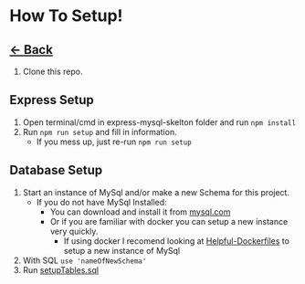 # How To Setup!

## [<- Back](../README.md)

1. Clone this repo.

## Express Setup
1. Open terminal/cmd in express-mysql-skelton folder and run `npm install`
2. Run `npm run setup` and fill in information.
    - If you mess up, just re-run `npm run setup`

## Database Setup
1. Start an instance of MySql and/or make a new Schema for this project.
    - If you do not have MySql Installed:
        - You can download and install it from [mysql.com](https://dev.mysql.com/downloads/mysql/)
        - Or if you are familiar with docker you can setup a new instance very quickly.
            - If using docker I recomend looking at [Helpful-Dockerfiles](https://github.com/Weasnerb/Helpful-Dockerfiles) to setup a new instance of MySql
2. With SQL `use 'nameOfNewSchema'`
3. Run [setupTables.sql]('../sql/setupTables.sql')